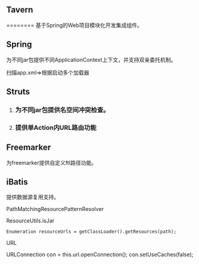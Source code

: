 ## Tavern
========
基于Spring的Web项目模块化开发集成组件。

## Spring

为不同jar包提供不同ApplicationContext上下文，并支持双亲委托机制。

扫描app.xml=>根据启动多个加载器

## Struts

1. ### 为不同jar包提供名空间冲突检查。
2. ### 提供单Action内URL路由功能

## Freemarker

为freemarker提供自定义ftl路径功能。

## iBatis

提供数据源复用支持。


PathMatchingResourcePatternResolver

ResourceUtils.isJar

	Enumeration resourceUrls = getClassLoader().getResources(path);
	
URL

URLConnection con = this.url.openConnection();
		con.setUseCaches(false);